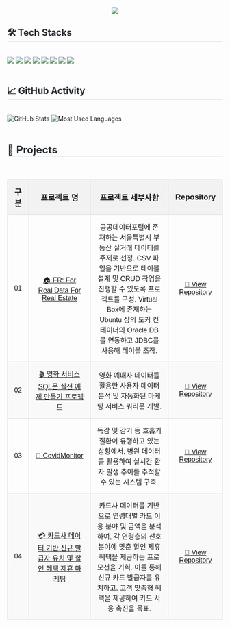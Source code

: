 <div align="center">
    <img src="https://capsule-render.vercel.app/api?type=waving&color=000080&height=180&text=CHANGGYU%20KIM&fontColor=ffffff&fontSize=60" />
</div>
    

<div style="text-align: left;">
    <h2 style="border-bottom: 1px solid #d8dee4; color: #282d33;"> 🛠️ Tech Stacks </h2> <br> 
    <div style="margin: ; text-align: left;">
        <img src="https://img.shields.io/badge/Java-FF7800?style=for-the-badge&logo=Java&logoColor=white">
        <img src="https://img.shields.io/badge/MySQL-4479A1?style=for-the-badge&logo=MySQL&logoColor=white">
        <img src="https://img.shields.io/badge/Oracle-F80000?style=for-the-badge&logo=Oracle&logoColor=white">
        <img src="https://img.shields.io/badge/Elasticsearch-F7DF1E?style=for-the-badge&logo=Elasticsearch&logoColor=white">
        <img src="https://img.shields.io/badge/Kibana-005571?style=for-the-badge&logo=kibana&logoColor=white">
        <img src="https://img.shields.io/badge/VirtualBox-2F61B4?style=for-the-badge&logo=kibana&logoColor=white">
        <img src="https://img.shields.io/badge/DBeaver-382923?style=for-the-badge&logo=kibana&logoColor=white">
        <img src="https://img.shields.io/badge/Mobaxterm-525252?style=for-the-badge&logo=kibana&logoColor=white">
        <br/>
    </div>
</div>

<br>

<div style="text-align: left;">
    <h2 style="border-bottom: 1px solid #d8dee4; color: #282d33;"> 📈 GitHub Activity </h2> <br> 
    <div style="margin: ; text-align: left;">
        <img src="https://github-readme-stats.vercel.app/api?username=kcklkb&show_icons=true&count_private=true" alt="GitHub Stats">
        <img src="https://github-readme-stats.vercel.app/api/top-langs/?username=kcklkb&layout=compact" alt="Most Used Languages">
        <br/>
    </div>
</div>

<br>

<div style="text-align: left;">
    <h2 style="border-bottom: 1px solid #d8dee4; color: #282d33; font-size: 24px;"> 📂 Projects </h2> <br>
    <table style="width: 100%; border-collapse: collapse; font-family: Arial, sans-serif;">
        <tr style="background-color: #f2f2f2;">
            <th style="padding: 15px; font-size: 18px; text-align: center; border: 1px solid #ddd;">구분</th>
            <th style="padding: 15px; font-size: 18px; text-align: center; border: 1px solid #ddd;">프로젝트 명</th>
            <th style="padding: 15px; font-size: 18px; text-align: center; border: 1px solid #ddd;">프로젝트 세부사항</th>
            <th style="padding: 15px; font-size: 18px; text-align: center; border: 1px solid #ddd;">Repository</th>
        </tr>
        <tr>
            <td style="padding: 15px; text-align: center; border: 1px solid #ddd;">01</td>
            <td style="padding: 15px; text-align: center; border: 1px solid #ddd;">
                <a href="https://github.com/yourusername/project1">🏠 FR: For Real Data For Real Estate</a>
            </td>
            <td style="padding: 15px; text-align: center; border: 1px solid #ddd;">
                공공데이터포털에 존재하는 서울특별시 부동산 실거래 데이터를 주제로 선정. CSV 파일을 기반으로 테이블 설계 및 CRUD 작업을 진행할 수 있도록 프로젝트를 구성. Virtual Box에 존재하는 Ubuntu 상의 도커 컨테이너의 Oracle DB를 연동하고 JDBC를 사용해 테이블 조작.
            </td>
            <td style="padding: 15px; text-align: center; border: 1px solid #ddd;">
                <a href="https://github.com/WooriFISA-KimNa/FR.git">🔗 View Repository</a>
            </td>
        </tr>
        <tr style="background-color: #f9f9f9;">
            <td style="padding: 15px; text-align: center; border: 1px solid #ddd;">02</td>
            <td style="padding: 15px; text-align: center; border: 1px solid #ddd;">
                <a href="https://github.com/yourusername/project2">🎬 영화 서비스 SQL문 실전 예제 만들기 프로젝트</a>
            </td>
            <td style="padding: 15px; text-align: center; border: 1px solid #ddd;">
                영화 예매자 데이터를 활용한 사용자 데이터 분석 및 자동화된 마케팅 서비스 쿼리문 개발.
            </td>
            <td style="padding: 15px; text-align: center; border: 1px solid #ddd;">
                <a href="https://github.com/FISA-4th-4MEN/Movie_Reservation.git">🔗 View Repository</a>
            </td>
        </tr>
        <tr>
            <td style="padding: 15px; text-align: center; border: 1px solid #ddd;">03</td>
            <td style="padding: 15px; text-align: center; border: 1px solid #ddd;">
                <a href="https://github.com/yourusername/project3">🦠 CovidMonitor</a>
            </td>
            <td style="padding: 15px; text-align: center; border: 1px solid #ddd;">
                독감 및 감기 등 호흡기 질환이 유행하고 있는 상황에서, 병원 데이터를 활용하여 실시간 환자 발생 추이를 추적할 수 있는 시스템 구축.
            </td>
            <td style="padding: 15px; text-align: center; border: 1px solid #ddd;">
                <a href="https://github.com/UnoYoon/Covid19-Data-Pipeline.git">🔗 View Repository</a>
            </td>
        </tr>
        <tr style="background-color: #f9f9f9;">
            <td style="padding: 15px; text-align: center; border: 1px solid #ddd;">04</td>
            <td style="padding: 15px; text-align: center; border: 1px solid #ddd;">
                <a href="https://github.com/yourusername/project3">💳 카드사 데이터 기반 신규 발급자 유치 및 할인 혜택 제휴 마케팅</a>
            </td>
            <td style="padding: 15px; text-align: center; border: 1px solid #ddd;">
                카드사 데이터를 기반으로 연령대별 카드 이용 분야 및 금액을 분석하여, 각 연령층의 선호 분야에 맞춘 할인 제휴 혜택을 제공하는 프로모션을 기획. 이를 통해 신규 카드 발급자를 유치하고, 고객 맞춤형 혜택을 제공하여 카드 사용 촉진을 목표.
            </td>
            <td style="padding: 15px; text-align: center; border: 1px solid #ddd;">
                <a href="https://github.com/kcklkb/Card-Data-Analytics.git">🔗 View Repository</a>
            </td>
        </tr>
    </table>
</div>
